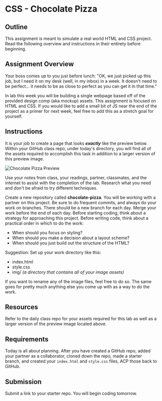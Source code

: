 # CSS - Chocolate Pizza

## Outline
This assignment is meant to simulate a real world HTML and CSS project.  Read the following overview and instructions in their entirety before beginning.

## Assignment Overview

Your boss comes up to you just before lunch: "OK, we just picked up this job, but I need it on my desk (well, in my inbox) in a week. It doesn't need to be perfect... it needs to be as close to perfect as you can get it in that time."

In lab this week you will be building a single webpage based off of the provided design comp (aka mockup) assets. This assignment is focused on HTML and CSS. If you would like to add a small bit of JS near the end of the project as a primer for next week, feel free to add this as a stretch goal for yourself.

## Instructions

It is your job to create a page that looks ***exactly*** like the preview below. Within your GitHub class repo, under today's directory, you will find all of the assets required to accomplish this task in addition to a larger version of this preview image.

![Chocolate Pizza Preview](../lab-assets/PREVIEW.jpg)

Use your notes from class, your readings, partner, classmates, and the internet to assist with the completion of the lab. Research what you need and don't be afraid to try different techniques.

Create a new repository called **chocolate-pizza**. You will be working with a partner on this project. Be sure to do frequent commits, and always do your work on branches. There should be a new branch for each day. Merge your work before the end of each day. Before starting coding, think about a strategy for approaching this project. Before writing code, think about a practical order in which to do the work:

- When should you focus on styling?
- When should you make a decision about a layout scheme?
- When should you just build out the structure of the HTML?

Suggestion: Set up your work directory like this:

- index.html
- style.css
- img/   *(a directory that contains all of your image assets)*

If you want to rename any of the image files, feel free to do so. The same goes for pretty much anything else you come up with as a way to do the work.

## Resources

Refer to the daily class repo for your assets required for this lab as well as a larger version of the preview image located above.

## Requirements
Today is all about planning.  After you have created a GitHub repo, added your partner as a collaborator, cloned down the repo, made a starter branch, and created your `index.html` and `style.css` files, ACP those back to GitHub.

## Submission
Submit a link to your starter repo.  You will begin coding tomorrow.
